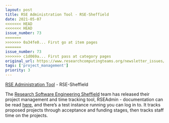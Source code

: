 ```yaml
---
layout: post
title: RSE Administration Tool - RSE-Sheffield
date: 2021-05-07
<<<<<<< HEAD
<<<<<<< HEAD
issue_number: 73
=======
>>>>>>> 0a34fe0... First go at item pages
=======
issue_number: 73
>>>>>>> c1d069a... First pass at category pages
original_url: https://www.researchcomputingteams.org/newsletter_issues/0073
tags: ['project_management']
priority: 3
---
```


<!-- markdownlint-disable MD033 -->
<!-- markdownlint-disable MD041 -->
<!-- markdownlint-disable MD049 -->

[RSE Administration Tool](https://github.com/RSE-Sheffield/RSEAdmin) - RSE-Sheffield

The [Research Software Engineering Sheffield](https://rse.shef.ac.uk) team has released their project management and time tracking tool, RSEAdmin - documentation can be read [here](https://rseadmin.readthedocs.io/en/latest/), and there’s a test instance running you can log in to.  It tracks proposed projects through acceptance and funding stages, then tracks staff time on the projects.

